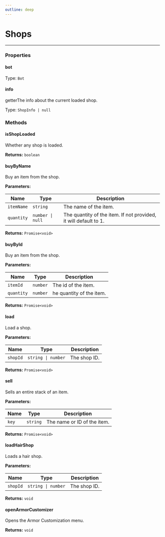 ```yaml
---
outline: deep
---
```


# Shops 

---

### Properties

#### bot

Type: `Bot`

#### info

​<Badge type="info">getter</Badge>The info about the current loaded shop.

Type: `ShopInfo | null`

### Methods

#### isShopLoaded

Whether any shop is loaded.

**Returns:** `boolean`

#### buyByName

Buy an item from the shop.

**Parameters:**

| Name | Type | Description |
|------|------|-------------|
| `itemName` | `string` | The name of the item. |
| `quantity` | `number \| null` | The quantity of the item. If not provided, it will default to 1. |

**Returns:** `Promise<void>`

#### buyById

Buy an item from the shop.

**Parameters:**

| Name | Type | Description |
|------|------|-------------|
| `itemId` | `number` | The id of the item. |
| `quantity` | `number` | he quantity of the item. |

**Returns:** `Promise<void>`

#### load

Load a shop.

**Parameters:**

| Name | Type | Description |
|------|------|-------------|
| `shopId` | `string \| number` | The shop ID. |

**Returns:** `Promise<void>`

#### sell

Sells an entire stack of an item.

**Parameters:**

| Name | Type | Description |
|------|------|-------------|
| `key` | `string` | The name or ID of the item. |

**Returns:** `Promise<void>`

#### loadHairShop

Loads a hair shop.

**Parameters:**

| Name | Type | Description |
|------|------|-------------|
| `shopId` | `string \| number` | The shop ID. |

**Returns:** `void`

#### openArmorCustomizer

Opens the Armor Customization menu.

**Returns:** `void`

